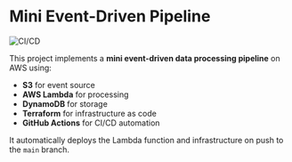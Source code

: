 # Mini Event-Driven Pipeline

![CI/CD](https://github.com/Nagaraj2032/mini-lambda-pipeline/actions/workflows/deploy.yml/badge.svg)

This project implements a **mini event-driven data processing pipeline** on AWS using:
- **S3** for event source
- **AWS Lambda** for processing
- **DynamoDB** for storage
- **Terraform** for infrastructure as code
- **GitHub Actions** for CI/CD automation

It automatically deploys the Lambda function and infrastructure on push to the `main` branch.

